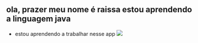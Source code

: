 ## ola, prazer meu nome é raissa estou aprendendo a linguagem java

- estou aprendendo a trabalhar nesse app
![](https://media1.tenor.com/m/r9oRpVQF1_QAAAAC/lovely-cat.gif)
